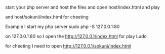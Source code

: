 start your php server and host the files 
and open host/index.html  and play

and host/sokuni/index.html for cheeting

Example I start my php server sudo php -S 127.0.0.1:80

on 127.0.0.1:80  so I open the http://127.0.0.1/index.html for play Ludo

for cheeting I need to open http://127.0.0.1/sokuni/index.html
